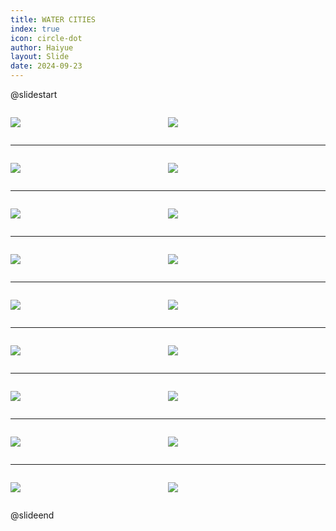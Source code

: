 ```yaml
---
title: WATER CITIES
index: true
icon: circle-dot
author: Haiyue
layout: Slide
date: 2024-09-23
---
```

 
@slidestart

<div style="display:flex">
<div style="flex:1">

![](/reading/english/Level-R/WATER%20CITIES/001.webp)
</div>
<div style="flex:1">

![](/reading/english/Level-R/WATER%20CITIES/002.webp)
</div>
</div>

---

<div style="display:flex">
<div style="flex:1">

![](/reading/english/Level-R/WATER%20CITIES/003.webp)
</div>
<div style="flex:1">

![](/reading/english/Level-R/WATER%20CITIES/004.webp)
</div>
</div>

---

<div style="display:flex">
<div style="flex:1">

![](/reading/english/Level-R/WATER%20CITIES/005.webp)
</div>
<div style="flex:1">

![](/reading/english/Level-R/WATER%20CITIES/006.webp)
</div>
</div>

---

<div style="display:flex">
<div style="flex:1">

![](/reading/english/Level-R/WATER%20CITIES/007.webp)
</div>
<div style="flex:1">

![](/reading/english/Level-R/WATER%20CITIES/008.webp)
</div>
</div>

---

<div style="display:flex">
<div style="flex:1">

![](/reading/english/Level-R/WATER%20CITIES/009.webp)
</div>
<div style="flex:1">

![](/reading/english/Level-R/WATER%20CITIES/010.webp)
</div>
</div>

---

<div style="display:flex">
<div style="flex:1">

![](/reading/english/Level-R/WATER%20CITIES/011.webp)
</div>
<div style="flex:1">

![](/reading/english/Level-R/WATER%20CITIES/012.webp)
</div>
</div>

---

<div style="display:flex">
<div style="flex:1">

![](/reading/english/Level-R/WATER%20CITIES/013.webp)
</div>
<div style="flex:1">

![](/reading/english/Level-R/WATER%20CITIES/014.webp)
</div>
</div>

---

<div style="display:flex">
<div style="flex:1">

![](/reading/english/Level-R/WATER%20CITIES/015.webp)
</div>
<div style="flex:1">

![](/reading/english/Level-R/WATER%20CITIES/016.webp)
</div>
</div>

---

<div style="display:flex">
<div style="flex:1">

![](/reading/english/Level-R/WATER%20CITIES/017.webp)
</div>
<div style="flex:1">

![](/reading/english/Level-R/WATER%20CITIES/018.webp)
</div>
</div>

@slideend